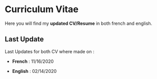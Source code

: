 # Curriculum Vitae

Here you will find my **updated CV/Resume** in both french and english.

## Last Update

Last Updates for both CV where made on : 

- **French** : 11/16/2020

- **English** : 02/14/2020
